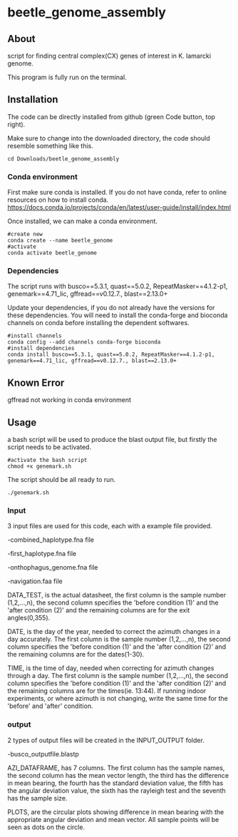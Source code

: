 # beetle_genome_assembly
## About
script for finding central complex(CX) genes of interest in K. lamarcki genome.

This program is fully run on the terminal.

## Installation
The code can be directly installed from github (green Code button, top right).

Make sure to change into the downloaded directory, the code should resemble something like this.
```bash=
cd Downloads/beetle_genome_assembly
```
### Conda environment
First make sure conda is installed. If you do not have conda, refer to online resources on how to install conda.
https://docs.conda.io/projects/conda/en/latest/user-guide/install/index.html

Once installed, we can make a conda environment.

```bash=
#create new
conda create --name beetle_genome
#activate
conda activate beetle_genome
```

### Dependencies
The script runs with busco==5.3.1, quast==5.0.2, RepeatMasker==4.1.2-p1, genemark==4.71_lic, gffread==v0.12.7., blast==2.13.0+

Update your dependencies, if you do not already have the versions for these dependencies. You will need to install the conda-forge and bioconda channels on conda before installing the dependent softwares.
```bash=
#install channels
conda config --add channels conda-forge bioconda
#install dependencies
conda install busco==5.3.1, quast==5.0.2, RepeatMasker==4.1.2-p1, genemark==4.71_lic, gffread==v0.12.7., blast==2.13.0+

```

## Known Error
gffread not working in conda environment

## Usage

a bash script will be used to produce the blast output file, but firstly the script needs to be activated.
```bash=
#activate the bash script
chmod +x genemark.sh
```

The script should be all ready to run.
```bash=
./genemark.sh
```
### Input

3 input files are used for this code, each with a example file provided.

-combined_haplotype.fna file

-first_haplotype.fna file

-onthophagus_genome.fna file

-navigation.faa file

DATA_TEST, is the actual datasheet, the first column is the sample number (1,2,...,n), the second column specifies the 'before condition (1)' and the 'after condition (2)' and the remaining columns are for the exit angles(0,355).

DATE, is the day of the year, needed to correct the azimuth changes in a day accurately. The first column is the sample number (1,2,...,n), the second column specifies the 'before condition (1)' and the 'after condition (2)' and the remaining columns are for the dates(1-30). 

TIME, is the time of day, needed when correcting for azimuth changes through a day. The first column is the sample number (1,2,...,n), the second column specifies the 'before condition (1)' and the 'after condition (2)' and the remaining columns are for the times(ie. 13:44). If running indoor experiments, or where azimuth is not changing, write the same time for the 'before' and 'after' condition.

### output

2 types of output files will be created in the INPUT_OUTPUT folder.

-busco_outputfile.blastp

AZI_DATAFRAME, has 7 columns. The first column has the sample names, the second column has the mean vector length, the third has the difference in mean bearing, the fourth has the standard deviation value, the fifth has the angular deviation value, the sixth has the rayleigh test and the seventh has the sample size.

PLOTS, are the circular plots showing difference in mean bearing with the appropriate angular deviation and mean vector. All sample points will be seen as dots on the circle.
